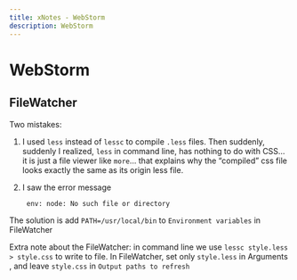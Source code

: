 ```yaml
---
title: xNotes - WebStorm
description: WebStorm
---
```


WebStorm
========

FileWatcher
-----------

Two mistakes:

1. I used ``less`` instead of ``lessc`` to compile ``.less`` files. Then suddenly, suddenly I realized, ``less`` in command line, has nothing to do with CSS… it is just a file viewer like ``more``… that explains why the “compiled” css file looks exactly the same as its origin less file.

2. I saw the error message

        env: node: No such file or directory

The solution is add ``PATH=/usr/local/bin`` to ``Environment variables`` in FileWatcher

Extra note about the FileWatcher: in command line we use ``lessc style.less > style.css`` to write to file. In FileWatcher, set only ``style.less`` in Arguments , and leave ``style.css`` in  ``Output paths to refresh``